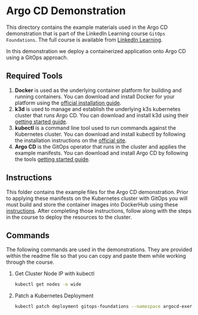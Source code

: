 # Argo CD Demonstration

This directory contains the example materials used in the Argo CD demonstration that is part of the LinkedIn Learning course `GitOps Foundations`. The full course is available from [LinkedIn Learning][lil-course-url].

In this demonstration we deploy a containerized application onto Argo CD using a GitOps approach.

## Required Tools

1. **Docker** is used as the underlying container platform for building and running containers. You can download and install Docker for your platform using the [official installation guide][docker-install].
2. **k3d** is used to manage and establish the underlying k3s kubernetes cluster that runs Argo CD. You can download and install k3d using their [getting started guide][k3d-start].
3. **kubectl** is a command line tool used to run commands against the Kubernetes cluster. You can download and install kubectl by following the installation instructions on the [official site][kube-site].
4. **Argo CD** is the GitOps operator that runs in the cluster and applies the example manifests. You can download and install Argo CD by following the tools [getting started guide][argo-start].

## Instructions

This folder contains the example files for the Argo CD demonstration. Prior to applying these manifests on the Kubernetes cluster with GitOps you will must build and store the container images into DockerHub using these [instructions][setup-instructions]. After completing those instructions, follow along with the steps in the course to deploy the resources to the cluster.

## Commands

The following commands are used in the demonstrations. They are provided within the readme file so that you can copy and paste them while working through the course.

1. Get Cluster Node IP with kubectl

    ```bash
    kubectl get nodes -o wide
    ```

2. Patch a Kubernetes Deployment

    ```bash
    kubectl patch deployment gitops-foundations --namespace argocd-exercise -p '{"spec":{"template":{"spec":{"containers":[{"name":"gitops-foundations","image":"[Your DockerHub ID goes here]/gitops-foundations:1.0"}]}}}}'
    ```

[0]: # "Replace these placeholder URLs with actual course URLs"
[lil-course-url]: https://www.linkedin.com/learning/
[lil-thumbnail-url]: http://
[k3d-start]: https://k3d.io/#installation
[docker-install]: https://docs.docker.com/engine/install/
[kube-site]: https://kubernetes.io/docs/tasks/tools/
[argo-start]: https://argoproj.github.io/argo-cd/getting_started/
[setup-instructions]: https://github.com/LinkedInLearning/gitops-foundations-env-2892009#installing
